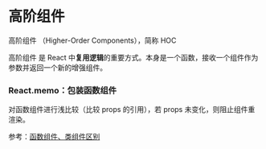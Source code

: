 # 高阶组件
高阶组件 （Higher-Order Components），简称 HOC

高阶组件 是 React 中**复用逻辑**的重要方式。本身是一个函数，接收一个组件作为参数并返回一个新的增强组件。

### React.memo：包装函数组件
对函数组件进行浅比较（比较 props 的引用），若 props 未变化，则阻止组件重渲染。

参考：[函数组件、类组件区别](./1.2.0__函数组件_类组件_区别.md)
